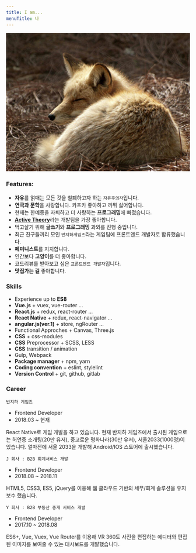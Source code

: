 ```yaml
---
title: I am...
menuTitle: 나
---
```



![Fennec Fox](./IMG_2843.JPG)

### Features:

* **자유**를 얽매는 모든 것을 철폐하고자 하는 `자유주의자`입니다.
* **연극과 문학**을 사랑합니다. 카프카 좋아하고 까뮈 싫어합니다.
* 현재는 한예종을 자퇴하고 더 사랑하는 **프로그래밍**에 빠졌습니다.
* [**Active Theory**](https://activetheory.net/)라는 개발팀을 가장 좋아합니다.
* 먹고살기 위해 **글쓰기**와 **프로그래밍** 과외를 진행 중입니다.
* 최근 친구들끼리 모인 `반지하게임즈`라는 게임팀에 프론트엔드 개발자로 합류했습니다.
* **페미니스트**를 지지합니다.
* 인간보다 **고양이**를 더 좋아합니다.
* 코드리뷰를 받아보고 싶은 `프론트엔드 개발자`입니다.
* **맛집가는 걸** 좋아합니다.

### Skills

* Experience up to **ES8**
* **Vue.js** + vuex, vue-router …
* **React.js** + redux, react-router … 
* **React Native** + redux, react-navigator …
* **angular.js(ver.1)** + store, ngRouter … 
* Functional Approches + Canvas, Three.js 
* **CSS** + css-modules
* **CSS** Preprocessor + SCSS, LESS
* **CSS** transition / animation
* Gulp, Webpack
* **Package manager** + npm, yarn
* **Coding convention** + eslint, stylelint
* **Version Control** + git, github, gitlab

### Career

`반지하 게임즈`
* Frontend Developer
* 2018.03 ~ 현재

React Native로 게임 개발을 하고 있습니다. 현재 반지하 게임즈에서 출시된 게임으로는 허언증 소개팅(20만 유저), 중고로운 평화나라(30만 유저), 서울2033(1000명)이 있습니다. 얼마전에 서울 2033을 개발해 Android/IOS 스토어에 출시했습니다.

`J 회사 : B2B 회계서비스 개발`
* Frontend Developer
* 2018.08 ~ 2018.11

HTML5, CSS3, ES5, jQuery를 이용해 웹 클라우드 기반의 세무/회계 솔루션을 유지보수 했습니다.

`Y 회사 : B2B 부동산 중개 서비스 개발`
* Frontend Developer
* 2017.10 ~ 2018.08

ES6+, Vue, Vuex, Vue Router를 이용해  VR 360도 사진을 편집하는 에디터와 편집된 이미지를 보여줄 수 있는 대시보드를 개발했습니다.


